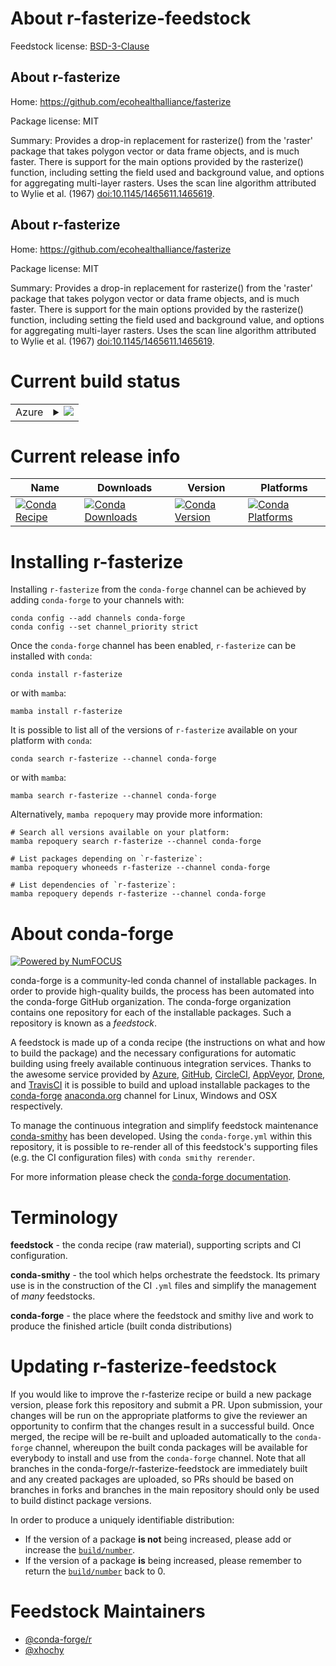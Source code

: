 About r-fasterize-feedstock
===========================

Feedstock license: [BSD-3-Clause](https://github.com/conda-forge/r-fasterize-feedstock/blob/main/LICENSE.txt)


About r-fasterize
-----------------

Home: https://github.com/ecohealthalliance/fasterize

Package license: MIT

Summary: Provides a drop-in replacement for rasterize() from the 'raster' package that takes polygon vector or data frame objects, and is much faster. There is support for the main options provided by the rasterize() function, including setting the field used and background value, and options for aggregating multi-layer rasters. Uses the scan line algorithm attributed to Wylie et al. (1967) <doi:10.1145/1465611.1465619>.

About r-fasterize
-----------------

Home: https://github.com/ecohealthalliance/fasterize

Package license: MIT

Summary: Provides a drop-in replacement for rasterize() from the 'raster' package that takes polygon vector or data frame objects, and is much faster. There is support for the main options provided by the rasterize() function, including setting the field used and background value, and options for aggregating multi-layer rasters. Uses the scan line algorithm attributed to Wylie et al. (1967) <doi:10.1145/1465611.1465619>.

Current build status
====================


<table>
    
  <tr>
    <td>Azure</td>
    <td>
      <details>
        <summary>
          <a href="https://dev.azure.com/conda-forge/feedstock-builds/_build/latest?definitionId=8747&branchName=main">
            <img src="https://dev.azure.com/conda-forge/feedstock-builds/_apis/build/status/r-fasterize-feedstock?branchName=main">
          </a>
        </summary>
        <table>
          <thead><tr><th>Variant</th><th>Status</th></tr></thead>
          <tbody><tr>
              <td>linux_64_r_base4.3</td>
              <td>
                <a href="https://dev.azure.com/conda-forge/feedstock-builds/_build/latest?definitionId=8747&branchName=main">
                  <img src="https://dev.azure.com/conda-forge/feedstock-builds/_apis/build/status/r-fasterize-feedstock?branchName=main&jobName=linux&configuration=linux%20linux_64_r_base4.3" alt="variant">
                </a>
              </td>
            </tr><tr>
              <td>linux_64_r_base4.4</td>
              <td>
                <a href="https://dev.azure.com/conda-forge/feedstock-builds/_build/latest?definitionId=8747&branchName=main">
                  <img src="https://dev.azure.com/conda-forge/feedstock-builds/_apis/build/status/r-fasterize-feedstock?branchName=main&jobName=linux&configuration=linux%20linux_64_r_base4.4" alt="variant">
                </a>
              </td>
            </tr><tr>
              <td>osx_64_r_base4.3</td>
              <td>
                <a href="https://dev.azure.com/conda-forge/feedstock-builds/_build/latest?definitionId=8747&branchName=main">
                  <img src="https://dev.azure.com/conda-forge/feedstock-builds/_apis/build/status/r-fasterize-feedstock?branchName=main&jobName=osx&configuration=osx%20osx_64_r_base4.3" alt="variant">
                </a>
              </td>
            </tr><tr>
              <td>osx_64_r_base4.4</td>
              <td>
                <a href="https://dev.azure.com/conda-forge/feedstock-builds/_build/latest?definitionId=8747&branchName=main">
                  <img src="https://dev.azure.com/conda-forge/feedstock-builds/_apis/build/status/r-fasterize-feedstock?branchName=main&jobName=osx&configuration=osx%20osx_64_r_base4.4" alt="variant">
                </a>
              </td>
            </tr>
          </tbody>
        </table>
      </details>
    </td>
  </tr>
</table>

Current release info
====================

| Name | Downloads | Version | Platforms |
| --- | --- | --- | --- |
| [![Conda Recipe](https://img.shields.io/badge/recipe-r--fasterize-green.svg)](https://anaconda.org/conda-forge/r-fasterize) | [![Conda Downloads](https://img.shields.io/conda/dn/conda-forge/r-fasterize.svg)](https://anaconda.org/conda-forge/r-fasterize) | [![Conda Version](https://img.shields.io/conda/vn/conda-forge/r-fasterize.svg)](https://anaconda.org/conda-forge/r-fasterize) | [![Conda Platforms](https://img.shields.io/conda/pn/conda-forge/r-fasterize.svg)](https://anaconda.org/conda-forge/r-fasterize) |

Installing r-fasterize
======================

Installing `r-fasterize` from the `conda-forge` channel can be achieved by adding `conda-forge` to your channels with:

```
conda config --add channels conda-forge
conda config --set channel_priority strict
```

Once the `conda-forge` channel has been enabled, `r-fasterize` can be installed with `conda`:

```
conda install r-fasterize
```

or with `mamba`:

```
mamba install r-fasterize
```

It is possible to list all of the versions of `r-fasterize` available on your platform with `conda`:

```
conda search r-fasterize --channel conda-forge
```

or with `mamba`:

```
mamba search r-fasterize --channel conda-forge
```

Alternatively, `mamba repoquery` may provide more information:

```
# Search all versions available on your platform:
mamba repoquery search r-fasterize --channel conda-forge

# List packages depending on `r-fasterize`:
mamba repoquery whoneeds r-fasterize --channel conda-forge

# List dependencies of `r-fasterize`:
mamba repoquery depends r-fasterize --channel conda-forge
```


About conda-forge
=================

[![Powered by
NumFOCUS](https://img.shields.io/badge/powered%20by-NumFOCUS-orange.svg?style=flat&colorA=E1523D&colorB=007D8A)](https://numfocus.org)

conda-forge is a community-led conda channel of installable packages.
In order to provide high-quality builds, the process has been automated into the
conda-forge GitHub organization. The conda-forge organization contains one repository
for each of the installable packages. Such a repository is known as a *feedstock*.

A feedstock is made up of a conda recipe (the instructions on what and how to build
the package) and the necessary configurations for automatic building using freely
available continuous integration services. Thanks to the awesome service provided by
[Azure](https://azure.microsoft.com/en-us/services/devops/), [GitHub](https://github.com/),
[CircleCI](https://circleci.com/), [AppVeyor](https://www.appveyor.com/),
[Drone](https://cloud.drone.io/welcome), and [TravisCI](https://travis-ci.com/)
it is possible to build and upload installable packages to the
[conda-forge](https://anaconda.org/conda-forge) [anaconda.org](https://anaconda.org/)
channel for Linux, Windows and OSX respectively.

To manage the continuous integration and simplify feedstock maintenance
[conda-smithy](https://github.com/conda-forge/conda-smithy) has been developed.
Using the ``conda-forge.yml`` within this repository, it is possible to re-render all of
this feedstock's supporting files (e.g. the CI configuration files) with ``conda smithy rerender``.

For more information please check the [conda-forge documentation](https://conda-forge.org/docs/).

Terminology
===========

**feedstock** - the conda recipe (raw material), supporting scripts and CI configuration.

**conda-smithy** - the tool which helps orchestrate the feedstock.
                   Its primary use is in the construction of the CI ``.yml`` files
                   and simplify the management of *many* feedstocks.

**conda-forge** - the place where the feedstock and smithy live and work to
                  produce the finished article (built conda distributions)


Updating r-fasterize-feedstock
==============================

If you would like to improve the r-fasterize recipe or build a new
package version, please fork this repository and submit a PR. Upon submission,
your changes will be run on the appropriate platforms to give the reviewer an
opportunity to confirm that the changes result in a successful build. Once
merged, the recipe will be re-built and uploaded automatically to the
`conda-forge` channel, whereupon the built conda packages will be available for
everybody to install and use from the `conda-forge` channel.
Note that all branches in the conda-forge/r-fasterize-feedstock are
immediately built and any created packages are uploaded, so PRs should be based
on branches in forks and branches in the main repository should only be used to
build distinct package versions.

In order to produce a uniquely identifiable distribution:
 * If the version of a package **is not** being increased, please add or increase
   the [``build/number``](https://docs.conda.io/projects/conda-build/en/latest/resources/define-metadata.html#build-number-and-string).
 * If the version of a package **is** being increased, please remember to return
   the [``build/number``](https://docs.conda.io/projects/conda-build/en/latest/resources/define-metadata.html#build-number-and-string)
   back to 0.

Feedstock Maintainers
=====================

* [@conda-forge/r](https://github.com/orgs/conda-forge/teams/r/)
* [@xhochy](https://github.com/xhochy/)

